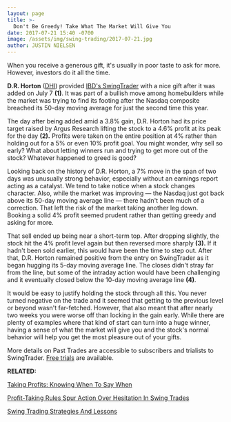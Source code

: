 ```yaml
---
layout: page
title: >-
  Don't Be Greedy! Take What The Market Will Give You
date: 2017-07-21 15:40 -0700
image: /assets/img/swing-trading/2017-07-21.jpg
author: JUSTIN NIELSEN
---
```






When you receive a generous gift, it's usually in poor taste to ask for more. However, investors do it all the time.


**D.R. Horton** ([DHI](https://research.investors.com/quote.aspx?symbol=DHI)) provided [IBD's SwingTrader](http://shop.investors.com/offer/splashresponsive.aspx?id=SwingTrader&src=A011LPH) with a nice gift after it was added on July 7 **(1)**. It was part of a bullish move among homebuilders while the market was trying to find its footing after the Nasdaq composite breached its 50-day moving average for just the second time this year.




The day after being added amid a 3.8% gain, D.R. Horton had its price target raised by Argus Research lifting the stock to a 4.6% profit at its peak for the day **(2).** Profits were taken on the entire position at 4% rather than holding out for a 5% or even 10% profit goal. You might wonder, why sell so early? What about letting winners run and trying to get more out of the stock? Whatever happened to greed is good?


Looking back on the history of D.R. Horton, a 7% move in the span of two days was unusually strong behavior, especially without an earnings report acting as a catalyst. We tend to take notice when a stock changes character. Also, while the market was improving — the Nasdaq just got back above its 50-day moving average line — there hadn't been much of a correction. That left the risk of the market taking another leg down. Booking a solid 4% profit seemed prudent rather than getting greedy and asking for more.


That sell ended up being near a short-term top. After dropping slightly, the stock hit the 4% profit level again but then reversed more sharply **(3).** If it hadn't been sold earlier, this would have been the time to step out. After that, D.R. Horton remained positive from the entry on SwingTrader as it began hugging its 5-day moving average line. The closes didn't stray far from the line, but some of the intraday action would have been challenging and it eventually closed below the 10-day moving average line **(4)**.


It would be easy to justify holding the stock through all this. You never turned negative on the trade and it seemed that getting to the previous level or beyond wasn't far-fetched. However, that also meant that after nearly two weeks you were worse off than locking in the gain early. While there are plenty of examples where that kind of start can turn into a huge winner, having a sense of what the market will give you and the stock's normal behavior will help you get the most pleasure out of your gifts.


More details on Past Trades are accessible to subscribers and trialists to SwingTrader. [Free trials](http://shop.investors.com/offer/splashresponsive.aspx?id=SwingTrader&src=A011LPH) are available.


**RELATED:**


[Taking Profits: Knowing When To Say When](https://www.investors.com/research/swing-trading/taking-profits-knowing-when-to-say-when/)


[Profit-Taking Rules Spur Action Over Hesitation In Swing Trades](https://www.investors.com/research/swing-trading/profit-taking-rules-spur-action-over-hesitation-in-swing-trades/)


[Swing Trading Strategies And Lessons](https://www.investors.com/ibd-university/swing-trading/)




